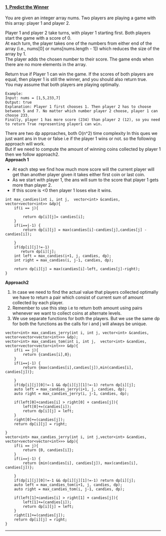 #### [1. Predict the Winner](https://leetcode.com/problems/predict-the-winner/)  
You are given an integer array nums. Two players are playing a game with this array: player 1 and player 2.  

Player 1 and player 2 take turns, with player 1 starting first. Both players start the game with a score of 0.  
At each turn, the player takes one of the numbers from either end of the array (i.e., nums[0] or nums[nums.length - 1]) which reduces the size of the array by 1.  
The player adds the chosen number to their score. The game ends when there are no more elements in the array.  

Return true if Player 1 can win the game. If the scores of both players are equal, then player 1 is still the winner, and you should also return true.  
You may assume that both players are playing optimally.  
```
Example:
Input: nums = [1,5,233,7]
Output: true
Explanation: Player 1 first chooses 1. Then player 2 has to choose between 5 and 7. No matter which number player 2 choose, player 1 can choose 233.
Finally, player 1 has more score (234) than player 2 (12), so you need to return True representing player1 can win.
```
There are two dp approaches, both O(n^2) time complexity
In this ques we just want ans in true or false i.e if the player 1 wins or not. so the following approach will work.  
But if we need to compute the amount of winning coins collected by player 1 then we follow approach2.   
**Approach 1**  
  - At each step we find how much more score will the current player will get than another player given it takes either first coin or last coin.
  - As we start with player 1, the ans will sum to the score that player 1 gets more  than player 2.
  - If this score is <0 then player 1 loses else it wins.

```
int max_candies(int i, int j,  vector<int> &candies, vector<vector<int>> &dp){
	if(i == j){
		
		return dp[i][j]= candies[i];
	}
	if(i==j-1) {
		return dp[i][j] = max(candies[i]-candies[j],candies[j] - candies[i]);

	}
	if(dp[i][j]!=-1)
       return dp[i][j];
	int left = max_candies(i+1, j, candies, dp);
	int right = max_candies(i, j-1, candies, dp);

	return dp[i][j] = max(candies[i]-left, candies[j]-right);
}
```

**Approach2**  
1. In case we need to find the actual value that players collected optimally we have to return a pair which consist of current sum of amount collected by each player.
2. Remember to use this step i.e to return both amount using pairs whenever we want to collect coins at alternate levels.
3. We use separate functions for both the players. But we use the same dp for both the functions as the calls for i and j will always be unique.

```
vector<int> max_candies_jerry(int i, int j, vector<int> &candies, vector<vector<vector<int>>> &dp);
vector<int> max_candies_tom(int i, int j,  vector<int> &candies, vector<vector<vector<int>>> &dp){
	if(i == j){
		return {candies[i],0};
	}
	if(i==j-1) {
		return {max(candies[i],candies[j]),min(candies[i], candies[j])};

	}
	if(dp[i][j][0]!=-1 && dp[i][j][1]!=-1) return dp[i][j];
	auto left = max_candies_jerry(i+1, j, candies, dp);
	auto right = max_candies_jerry(i, j-1, candies, dp);

	if(left[0]+candies[i] > right[0] + candies[j]){
		left[0]+=(candies[i]);
		return dp[i][j] = left;
	}
	right[0]+=(candies[j]);
	return dp[i][j] = right;

}
vector<int> max_candies_jerry(int i, int j,vector<int> &candies, vector<vector<vector<int>>> &dp){
	if(i == j){
		return {0, candies[i]};
	}
	if(i==j-1) {
		return {min(candies[i], candies[j]), max(candies[i], candies[j])};

	}
	if(dp[i][j][0]!=-1 && dp[i][j][1]!=-1) return dp[i][j];
	auto left = max_candies_tom(i+1, j, candies, dp);
	auto right = max_candies_tom(i, j-1, candies, dp);

	if(left[1]+candies[i] > right[1] + candies[j]){
		left[1]+=(candies[i]);
		return dp[i][j] = left;
	}
	right[1]+=(candies[j]);
	return dp[i][j] = right;	
}
```

---
